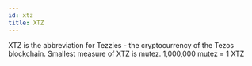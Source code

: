 ```yaml
---
id: xtz
title: XTZ
---
```


XTZ is the abbreviation for Tezzies - the cryptocurrency of the Tezos blockchain.
Smallest measure of XTZ is mutez. 1,000,000 mutez = 1 XTZ